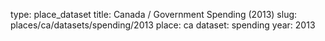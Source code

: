 type: place_dataset
title: Canada / Government Spending (2013)
slug: places/ca/datasets/spending/2013
place: ca
dataset: spending
year: 2013
